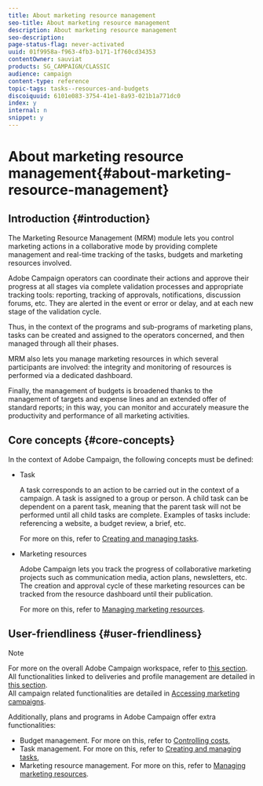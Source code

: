 ```yaml
---
title: About marketing resource management
seo-title: About marketing resource management
description: About marketing resource management
seo-description: 
page-status-flag: never-activated
uuid: 01f9958a-f963-4fb3-b171-1f760cd34353
contentOwner: sauviat
products: SG_CAMPAIGN/CLASSIC
audience: campaign
content-type: reference
topic-tags: tasks--resources-and-budgets
discoiquuid: 6101e083-3754-41e1-8a93-021b1a771dc0
index: y
internal: n
snippet: y
---
```


# About marketing resource management{#about-marketing-resource-management}

## Introduction {#introduction}

The Marketing Resource Management (MRM) module lets you control marketing actions in a collaborative mode by providing complete management and real-time tracking of the tasks, budgets and marketing resources involved.

Adobe Campaign operators can coordinate their actions and approve their progress at all stages via complete validation processes and appropriate tracking tools: reporting, tracking of approvals, notifications, discussion forums, etc. They are alerted in the event or error or delay, and at each new stage of the validation cycle.

Thus, in the context of the programs and sub-programs of marketing plans, tasks can be created and assigned to the operators concerned, and then managed through all their phases.

MRM also lets you manage marketing resources in which several participants are involved: the integrity and monitoring of resources is performed via a dedicated dashboard.

Finally, the management of budgets is broadened thanks to the management of targets and expense lines and an extended offer of standard reports; in this way, you can monitor and accurately measure the productivity and performance of all marketing activities.

## Core concepts {#core-concepts}

In the context of Adobe Campaign, the following concepts must be defined:

* Task

  A task corresponds to an action to be carried out in the context of a campaign. A task is assigned to a group or person. A child task can be dependent on a parent task, meaning that the parent task will not be performed until all child tasks are complete. Examples of tasks include: referencing a website, a budget review, a brief, etc.

  For more on this, refer to [Creating and managing tasks](https://helpx.adobe.com/campaign/standard/campaign/using/creating-and-managing-tasks.html).

* Marketing resources

  Adobe Campaign lets you track the progress of collaborative marketing projects such as communication media, action plans, newsletters, etc. The creation and approval cycle of these marketing resources can be tracked from the resource dashboard until their publication.

  For more on this, refer to [Managing marketing resources](https://helpx.adobe.com/campaign/standard/campaign/using/managing-marketing-resources.html).

## User-friendliness {#user-friendliness}

>[!NOTE]
>
>For more on the overall Adobe Campaign workspace, refer to [this section](https://helpx.adobe.com/campaign/classic/platform/using/adobe-campaign-workspace.html).  
>All functionalities linked to deliveries and profile management are detailed in [this section](https://helpx.adobe.com/campaign/classic/delivery/using/communication-channels.html).  
>All campaign related functionalities are detailed in [Accessing marketing campaigns](https://helpx.adobe.com/campaign/standard/campaign/using/accessing-marketing-campaigns.html).

Additionally, plans and programs in Adobe Campaign offer extra functionalities:

* Budget management. For more on this, refer to [Controlling costs](https://helpx.adobe.com/campaign/standard/campaign/using/controlling-costs.html),
* Task management. For more on this, refer to [Creating and managing tasks](https://helpx.adobe.com/campaign/standard/campaign/using/creating-and-managing-tasks.html),
* Marketing resource management. For more on this, refer to [Managing marketing resources](https://helpx.adobe.com/campaign/standard/campaign/using/managing-marketing-resources.html).

